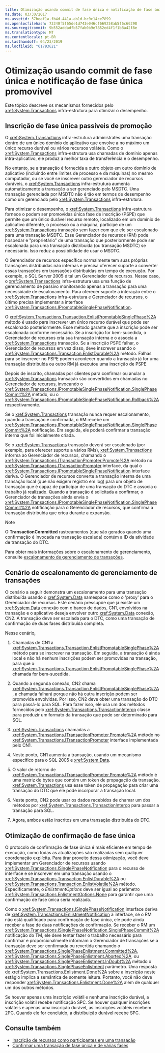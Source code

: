 ```yaml
---
title: Otimização usando commit de fase única e notificação de fase única promovível
ms.date: 03/30/2017
ms.assetid: 57beaf1a-fb4d-441a-ab1d-bc0c14ce7899
ms.openlocfilehash: 73340f5f65de1d743e046cf669258ab5f6c66298
ms.sourcegitcommit: 9b552addadfb57fab0b9e7852ed4f1f1b8a42f8e
ms.translationtype: MT
ms.contentlocale: pt-BR
ms.lasthandoff: 04/23/2019
ms.locfileid: "61793621"
---
```

# <a name="optimization-using-single-phase-commit-and-promotable-single-phase-notification"></a>Otimização usando commit de fase única e notificação de fase única promovível

Este tópico descreve os mecanismos fornecidos pelo <xref:System.Transactions> infra-estrutura para otimizar o desempenho.

## <a name="promotable-single-phase-enlistment"></a>Inscrição de fase única passíveis de promoção

O <xref:System.Transactions> infra-estrutura administrates uma transação dentro de um único domínio de aplicativo que envolve a no máximo um único recurso durável ou vários recursos voláteis. Como o <xref:System.Transactions> infra-estrutura usa chamadas de domínio apenas intra-aplicativo, ele produz a melhor taxa de transferência e o desempenho.

No entanto, se a transação é fornecida a outro objeto em outro domínio de aplicativo (incluindo entre limites de processo e da máquinas) no mesmo computador, ou se você se inscrever outro gerenciador de recursos duráveis, o <xref:System.Transactions> infra-estrutura aumenta automaticamente a transação a ser gerenciado pelo MSDTC. Uma transação gerenciada por MSDTC não é tão em termos de desempenho como um gerenciado pelo <xref:System.Transactions> infra-estrutura.

Para otimizar o desempenho, o <xref:System.Transactions> infra-estrutura fornece o podem ser promovidas única fase de inscrição (PSPE) que permite que um único durável recurso remoto, localizado em um domínio de aplicativo diferente, o processo ou a máquina, participe de um <xref:System.Transactions> transação sem fazer com que ele ser escalonado para uma transação MSDTC. Esse Gerenciador de recursos (RM) pode hospedar e "proprietário" de uma transação que posteriormente pode ser escalonada para uma transação distribuída (ou transação MSDTC) se necessário. Isso reduz a possibilidade de usar o MSDTC.

O Gerenciador de recursos específico normalmente tem suas próprias transações distribuídas não internas e precisa oferecer suporte a converter essas transações em transações distribuídas em tempo de execução. Por exemplo, o SQL Server 2005 é tal um Gerenciador de recursos. Nesse caso, o <xref:System.Transactions> infra-estrutura usa uma função de gerenciamento de passivo monitorando apenas a transação para uma necessidade de escalonamento. Para oferecer suporte a interação entre o <xref:System.Transactions> infra-estrutura e Gerenciador de recursos, o último precisa implementar a interface <xref:System.Transactions.IPromotableSinglePhaseNotification>.

O <xref:System.Transactions.Transaction.EnlistPromotableSinglePhase%2A> método é usado para inscrever um único recurso durável que pode ser escalonado posteriormente. Esse método garante que a inscrição pode ser escalonada conforme necessário. Se a inscrição for bem-sucedida, o Gerenciador de recursos cria sua transação interna e o associa a <xref:System.Transactions> transação. Se a inscrição PSPE falhar, o Gerenciador de recursos em vez disso, deve inscrever usando o <xref:System.Transactions.Transaction.EnlistDurable%2A> método. Falhas para se inscrever no PSPE podem acontecer quando a transação já for uma transação distribuída ou outro RM já executou uma inscrição de PSPE

Depois de inscrito, chamadas por clientes para confirmar ou anular a <xref:System.Transactions> transação são convertidos em chamadas no Gerenciador de recursos, invocando o <xref:System.Transactions.IPromotableSinglePhaseNotification.SinglePhaseCommit%2A> método, ou o <xref:System.Transactions.IPromotableSinglePhaseNotification.Rollback%2A> respectivamente.

Se o <xref:System.Transactions> transação nunca requer escalonamento, quando a transação é confirmada, o RM recebe um <xref:System.Transactions.IPromotableSinglePhaseNotification.SinglePhaseCommit%2A> notificação. Em seguida, ele poderá confirmar a transação interna que foi inicialmente criada.

Se o <xref:System.Transactions> transação deverá ser escalonado (por exemplo, para oferecer suporte a vários RMs), <xref:System.Transactions> informa ao Gerenciador de recursos, chamando o <xref:System.Transactions.ITransactionPromoter.Promote%2A> método no <xref:System.Transactions.ITransactionPromoter> interface, da qual o <xref:System.Transactions.IPromotableSinglePhaseNotification> interface deriva. O Gerenciador de recursos converte a transação interna de uma transação local (que não exigem registro em log) para um objeto de transação que é capaz de participar de uma transação do DTC e associa o trabalho já realizado. Quando a transação é solicitada a confirmar, o Gerenciador de transações ainda envia o <xref:System.Transactions.IPromotableSinglePhaseNotification.SinglePhaseCommit%2A> notificação para o Gerenciador de recursos, que confirma a transação distribuída que criou durante a expansão.

> [!NOTE]
> O **TransactionCommitted** rastreamentos (que são gerados quando uma confirmação é invocada na transação escalada) contém a ID da atividade de transação do DTC.

Para obter mais informações sobre o escalonamento de gerenciamento, consulte [escalonamento de gerenciamento de transações](../../../../docs/framework/data/transactions/transaction-management-escalation.md).

## <a name="transaction-management-escalation-scenario"></a>Cenário de escalonamento de gerenciamento de transações

O cenário a seguir demonstra um escalonamento para uma transação distribuída usando o <xref:System.Data> namespace como o 'proxy' para o Gerenciador de recursos. Este cenário pressupõe que já existe um <xref:System.Data> conexão com o banco de dados, CN1, envolvidos na transação e o aplicativo deseja envolver outro <xref:System.Data> conexão, CN2. A transação deve ser escalada para o DTC, como uma transação de confirmação de duas fases distribuída completa.

Nesse cenário,

1. Chamadas de CN1 a <xref:System.Transactions.Transaction.EnlistPromotableSinglePhase%2A> método para se inscrever na transação. Em seguida, a transação é ainda local e não há nenhum inscrições podem ser promovidas na transação, para que o <xref:System.Transactions.Transaction.EnlistPromotableSinglePhase%2A> chamada for bem-sucedida.

2. Quando a segunda conexão, CN2 chama <xref:System.Transactions.Transaction.EnlistPromotableSinglePhase%2A>, a chamada falhará porque não há outra inscrição podem ser promovida envolvidas. Por isso, CN2 deve obter uma transação do DTC para passá-lo para SQL. Para fazer isso, ele usa um dos métodos fornecidos pelo <xref:System.Transactions.TransactionInterop> classe para produzir um formato da transação que pode ser determinado para SQL.

3. <xref:System.Transactions> chamadas a <xref:System.Transactions.ITransactionPromoter.Promote%2A> método no <xref:System.Transactions.ITransactionPromoter> interface implementada pelo CN1.

4. Neste ponto, CN1 aumenta a transação, usando um mecanismo específico para o SQL 2005 e <xref:System.Data>.

5. O valor de retorno de <xref:System.Transactions.ITransactionPromoter.Promote%2A> método é uma matriz de bytes que contém um token de propagação da transação. <xref:System.Transactions> usa esse token de propagação para criar uma transação do DTC que ele pode incorporar a transação local.

6. Neste ponto, CN2 pode usar os dados recebidos de chamar um dos métodos por <xref:System.Transactions.TransactionInterop> para passar a transação para SQL.

7. Agora, ambos estão inscritos em uma transação distribuída do DTC.

## <a name="single-phase-commit-optimization"></a>Otimização de confirmação de fase única

O protocolo de confirmação de fase única é mais eficiente em tempo de execução, como todas as atualizações são realizadas sem qualquer coordenação explícita. Para tirar proveito dessa otimização, você deve implementar um Gerenciador de recursos usando <xref:System.Transactions.ISinglePhaseNotification> para o recurso de interface e se inscrever em uma transação usando o <xref:System.Transactions.Transaction.EnlistDurable%2A> ou <xref:System.Transactions.Transaction.EnlistVolatile%2A> método. Especificamente, o *EnlistmentOptions* deve ser igual ao parâmetro <xref:System.Transactions.EnlistmentOptions.None> para garantir que uma confirmação de fase única seria realizada.

Como o <xref:System.Transactions.ISinglePhaseNotification> interface deriva de <xref:System.Transactions.IEnlistmentNotification> a interface, se o RM não está qualificado para confirmação de fase única, ele pode ainda receber a fase de duas notificações de confirmação. Se receber o RM um <xref:System.Transactions.ISinglePhaseNotification.SinglePhaseCommit%2A> notificação do TM, ele deve tentar fazer o trabalho necessário para confirmar e proporcionalmente informam o Gerenciador de transações se a transação deve ser confirmada ou revertida chamando o <xref:System.Transactions.SinglePhaseEnlistment.Committed%2A>, <xref:System.Transactions.SinglePhaseEnlistment.Aborted%2A>, ou <xref:System.Transactions.SinglePhaseEnlistment.InDoubt%2A> método o <xref:System.Transactions.SinglePhaseEnlistment> parâmetro. Uma resposta de <xref:System.Transactions.Enlistment.Done%2A> sobre a inscrição neste estágio implica a semântica de somente leitura. Portanto, você não deve responder <xref:System.Transactions.Enlistment.Done%2A> além de qualquer um dos outros métodos.

Se houver apenas uma inscrição volátil e nenhuma inscrição durável, a inscrição volátil recebe notificação SPC. Se houver qualquer inscrições voláteis e apenas uma inscrição durável, as inscrições voláteis recebem 2PC. Quando ele for concluído, a distribuição durável recebe SPC.

## <a name="see-also"></a>Consulte também

- [Inscrição de recursos como participantes em uma transação](../../../../docs/framework/data/transactions/enlisting-resources-as-participants-in-a-transaction.md)
- [Confirmar uma transação de fase única e de várias fases](../../../../docs/framework/data/transactions/committing-a-transaction-in-single-phase-and-multi-phase.md)
